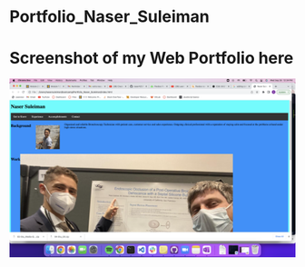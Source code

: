 # Portfolio_Naser_Suleiman

# Screenshot of my Web Portfolio here


![webapp image](./resources/images/webscreenshot.png)